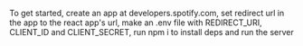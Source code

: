 To get started, create an app at developers.spotify.com, set redirect url in the app to the react app's url, make an .env file with REDIRECT_URI, CLIENT_ID and CLIENT_SECRET, run npm i to install deps and run the server
